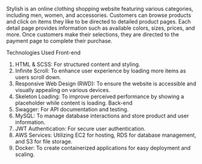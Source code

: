 Stylish is an online clothing shopping website featuring various categories, including men, women, and accessories. Customers can browse products and click on items they like to be directed to detailed product pages. Each detail page provides information such as available colors, sizes, prices, and more. Once customers make their selections, they are directed to the payment page to complete their purchase.

Technologies Used
Front-end
1. HTML & SCSS: For structured content and styling.
2. Infinite Scroll: To enhance user experience by loading more items as users scroll down.
3. Responsive Web Design (RWD): To ensure the website is accessible and visually appealing on various devices.
4. Skeleton Loading: To improve perceived performance by showing a placeholder while content is loading.
Back-end
1. Swagger: For API documentation and testing.
2. MySQL: To manage database interactions and store product and user information.
3. JWT Authentication: For secure user authentication.
4. AWS Services: Utilizing EC2 for hosting, RDS for database management, and S3 for file storage.
5. Docker: To create containerized applications for easy deployment and scaling.